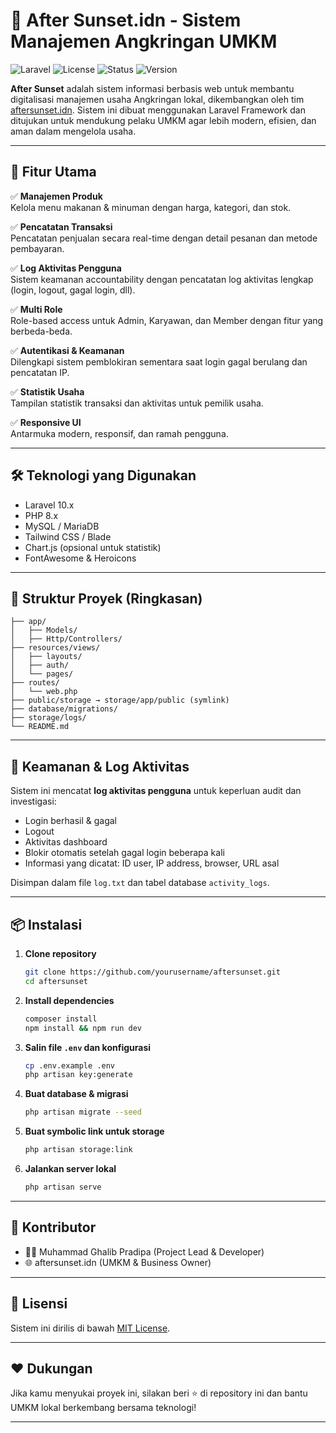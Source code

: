
# 🌇 After Sunset.idn - Sistem Manajemen Angkringan UMKM

![Laravel](https://img.shields.io/badge/Built%20With-Laravel-red)
![License](https://img.shields.io/github/license/yourusername/aftersunset)
![Status](https://img.shields.io/badge/status-active-success)
![Version](https://img.shields.io/badge/version-1.0.0-blue)

**After Sunset** adalah sistem informasi berbasis web untuk membantu digitalisasi manajemen usaha Angkringan lokal, dikembangkan oleh tim [aftersunset.idn](https://aftersunset.idn). Sistem ini dibuat menggunakan Laravel Framework dan ditujukan untuk mendukung pelaku UMKM agar lebih modern, efisien, dan aman dalam mengelola usaha.

---  

## 🚀 Fitur Utama

✅ **Manajemen Produk**  
Kelola menu makanan & minuman dengan harga, kategori, dan stok.

✅ **Pencatatan Transaksi**  
Pencatatan penjualan secara real-time dengan detail pesanan dan metode pembayaran.

✅ **Log Aktivitas Pengguna**  
Sistem keamanan accountability dengan pencatatan log aktivitas lengkap (login, logout, gagal login, dll).

✅ **Multi Role**  
Role-based access untuk Admin, Karyawan, dan Member dengan fitur yang berbeda-beda.

✅ **Autentikasi & Keamanan**  
Dilengkapi sistem pemblokiran sementara saat login gagal berulang dan pencatatan IP.

✅ **Statistik Usaha**  
Tampilan statistik transaksi dan aktivitas untuk pemilik usaha.

✅ **Responsive UI**  
Antarmuka modern, responsif, dan ramah pengguna.

---

## 🛠️ Teknologi yang Digunakan

- Laravel 10.x
- PHP 8.x
- MySQL / MariaDB
- Tailwind CSS / Blade
- Chart.js (opsional untuk statistik)
- FontAwesome & Heroicons

---

## 📂 Struktur Proyek (Ringkasan)

```
├── app/
│   ├── Models/
│   ├── Http/Controllers/
├── resources/views/
│   ├── layouts/
│   ├── auth/
│   └── pages/
├── routes/
│   └── web.php
├── public/storage → storage/app/public (symlink)
├── database/migrations/
├── storage/logs/
└── README.md
```

---

## 🔐 Keamanan & Log Aktivitas

Sistem ini mencatat **log aktivitas pengguna** untuk keperluan audit dan investigasi:
- Login berhasil & gagal
- Logout
- Aktivitas dashboard
- Blokir otomatis setelah gagal login beberapa kali
- Informasi yang dicatat: ID user, IP address, browser, URL asal

Disimpan dalam file `log.txt` dan tabel database `activity_logs`.

---

## 📦 Instalasi

1. **Clone repository**
   ```bash
   git clone https://github.com/yourusername/aftersunset.git
   cd aftersunset
   ```

2. **Install dependencies**
   ```bash
   composer install
   npm install && npm run dev
   ```

3. **Salin file `.env` dan konfigurasi**
   ```bash
   cp .env.example .env
   php artisan key:generate
   ```

4. **Buat database & migrasi**
   ```bash
   php artisan migrate --seed
   ```

5. **Buat symbolic link untuk storage**
   ```bash
   php artisan storage:link
   ```

6. **Jalankan server lokal**
   ```bash
   php artisan serve
   ```

---

## 👥 Kontributor

- 👨‍💻 Muhammad Ghalib Pradipa (Project Lead & Developer)
- 🌐 aftersunset.idn (UMKM & Business Owner)

---

## 📃 Lisensi

Sistem ini dirilis di bawah [MIT License](LICENSE).

---

## ❤️ Dukungan

Jika kamu menyukai proyek ini, silakan beri ⭐️ di repository ini dan bantu UMKM lokal berkembang bersama teknologi!

---
